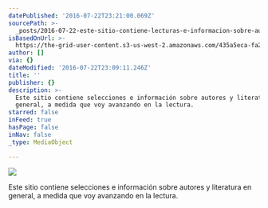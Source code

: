 ```yaml
---
datePublished: '2016-07-22T23:21:00.069Z'
sourcePath: >-
  _posts/2016-07-22-este-sitio-contiene-lecturas-e-informacion-sobre-autores-y-l.md
isBasedOnUrl: >-
  https://the-grid-user-content.s3-us-west-2.amazonaws.com/435a5eca-fa29-4bcb-8366-205d3aa289b7.jpg
author: []
via: {}
dateModified: '2016-07-22T23:09:11.246Z'
title: ''
publisher: {}
description: >-
  Este sitio contiene selecciones e información sobre autores y literatura en
  general, a medida que voy avanzando en la lectura.
starred: false
inFeed: true
hasPage: false
inNav: false
_type: MediaObject

---
```

![](https://the-grid-user-content.s3-us-west-2.amazonaws.com/435a5eca-fa29-4bcb-8366-205d3aa289b7.jpg)

Este sitio contiene selecciones e información sobre autores y literatura en general, a medida que voy avanzando en la lectura.